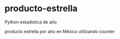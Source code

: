 # producto-estrella

Python estadistica de año 

producto estrella por año en México utilizando counter
